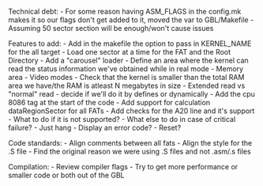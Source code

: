 Technical debt:
    - For some reason having ASM_FLAGS in the config.mk makes it so our flags don't get added to it, moved the var to GBL/Makefile
    - Assuming 50 sector section will be enough/won't cause issues

Features to add:
    - Add in the makefile the option to pass in KERNEL_NAME for the all target
    - Load one sector at a time for the FAT and the Root Directory
        - Add a "carousel" loader
    - Define an area where the kernel can read the status information we've obtained while in real mode
        - Memory area
        - Video modes
    - Check that the kernel is smaller than the total RAM area we have/the RAM is atleast N megabytes in size
    - Extended read vs "normal" read
        - decide if we'll do it by defines or dynamically
    - Add the cpu 8086 tag at the start of the code
    - Add support for calculation dataRegionSector for all FATs
    - Add checks for the A20 line and it's support
        - What to do if it is not supported?
    - What else to do in case of critical failure?
        - Just hang
        - Display an error code?
        - Reset?

Code standards:
    - Align comments between all fats
    - Align the style for the .S file
    - Find the original reason we were using .S files and not .asm/.s files

Compilation:
    - Review compiler flags
        - Try to get more performance or smaller code or both out of the GBL
